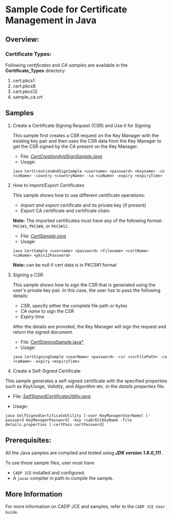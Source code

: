 # Sample Code for Certificate Management in Java

## Overview:

### Certificate Types:

Following *certificates* and *CA samples* are available in the **Certificate_Types** directory:

1. cert.pkcs1
1. cert.pkcs8
1. cert.pkcs12
1. sample_ca.crt

## Samples

1. Create a Certificate Signing Request (CSR) and Use it for Signing

    This sample first creates a CSR request on the Key Manager with the existing key pair and then uses the CSR data from the Key Manager to get the CSR signed by the CA present on the Key Manager.

    * File: [*CertCreationAndSignSample.java*](CertCreationAndSignSample.java)
    * Usage:
    ```shell
    java CertCreationAndSignSample <username> <password> <keyname> -cn <cnName> -country <countryName> -ca <caName> -expiry <expiryTime>
    ```

2. How to Import/Export Certificates

    This sample shows how to use different certificate operations:
    - *Import and export* certificate and its private key (if present)
    - *Export* CA certificate and certificate chain.
  
    **Note:** The imported certificates must have any of the following format:  `PKCS#1`, `PKCS#8`, or `PKCS#12`. 

    * File: [*CertSample.java*](CertSample.java)
    * Usage: 
    ```shell
    java CertSample <username> <password> <filename> <certName> <caName> <pkcs12Password> 
    ```
  
    **Note:** <pkcs12Password> can be null if cert data is in PKCS#1 format

1. Signing a CSR

    This sample shows how to sign the CSR that is generated using the user's private key pair. In this case, the user has to pass the following details:

    * *CSR*, specify either the complete file path or bytes
    * *CA name* to sign the CSR 
    * *Expiry time*

    After the details are provided, the Key Manager will sign the request and return the signed document.

    * File: [CertSigningSample.java*](CertSigningSample.java*)
    * Usage:
    ```shell 
    java CertSigningSample <userName> <password> -csr <csrFilePath> -ca <caName> -expiry <expiryTime>
    ```


1. Create a Self-Signed Certificate

This sample generates a self-signed certificate with the specified properties such as *KeyUsage*, *Validity*, and *Algorithm* etc. in the *details.properties* file.

* File: [*SelfSignedCertificateUtility.java*](SelfSignedCertificateUtility.java)

* Usage: 
```shell
java SelfSignedCertificateUtility [-user KeyManagerUserName] [-password KeyManagerPassword] -key rsaOrECCKeyName -file details.properties [-certPass certPassword]
```

## Prerequisites: 

All the Java samples are compiled and tested using ***JDK version 1.8.0_111*** .

To use these sample files, user must have

- `CADP JCE` installed and configured.
- A `javac` compiler in path to compile the sample. 
    
## More Information

For more information on CADP JCE and samples, refer to the `CADP JCE User Guide`.


